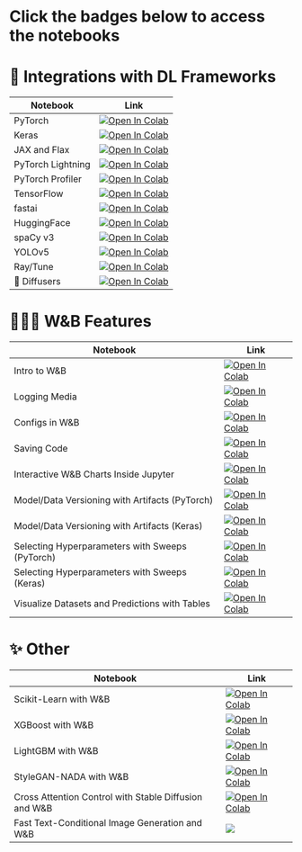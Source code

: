 # Click the badges below to access the notebooks

# 🤝 Integrations with DL Frameworks

| Notebook    | Link |
|-------------|------|
| PyTorch  | [![Open In Colab](https://colab.research.google.com/assets/colab-badge.svg)](http://wandb.me/pytorch-colab) |
| Keras  | [![Open In Colab](https://colab.research.google.com/assets/colab-badge.svg)](http://wandb.me/keras-colab) |
| JAX and Flax | [![Open In Colab](https://colab.research.google.com/assets/colab-badge.svg)](http://wandb.me/jax-intro) |
| PyTorch Lightning | [![Open In Colab](https://colab.research.google.com/assets/colab-badge.svg)](http://wandb.me/lit-colab) |
| PyTorch Profiler | [![Open In Colab](https://colab.research.google.com/assets/colab-badge.svg)](http://wandb.me/trace-colab) |
| TensorFlow  | [![Open In Colab](https://colab.research.google.com/assets/colab-badge.svg)](http://wandb.me/tf-colab) |
| fastai | [![Open In Colab](https://colab.research.google.com/assets/colab-badge.svg)](http://wandb.me/fastai-colab) |
| HuggingFace | [![Open In Colab](https://colab.research.google.com/assets/colab-badge.svg)](http://wandb.me/huggingface-colab) |
| spaCy v3 | [![Open In Colab](https://colab.research.google.com/assets/colab-badge.svg)](http://wandb.me/spacy-colab) |
| YOLOv5 | [![Open In Colab](https://colab.research.google.com/assets/colab-badge.svg)](http://wandb.me/yolo-colab) |
| Ray/Tune | [![Open In Colab](https://colab.research.google.com/assets/colab-badge.svg)](http://wandb.me/raytune-colab) |
| 🤗 Diffusers | [![Open In Colab](https://colab.research.google.com/assets/colab-badge.svg)](http://wandb.me/diffusers-uncond-colab) |

# 🏋🏽‍♂️ W&B Features

| Notebook    | Link |
|-------------|------|
| Intro to W&B | [![Open In Colab](https://colab.research.google.com/assets/colab-badge.svg)](http://wandb.me/intro-colab) |
| Logging Media | [![Open In Colab](https://colab.research.google.com/assets/colab-badge.svg)](http://wandb.me/media-colab) |
| Configs in W&B  | [![Open In Colab](https://colab.research.google.com/assets/colab-badge.svg)](http://wandb.me/config-colab) |
| Saving Code  | [![Open In Colab](https://colab.research.google.com/assets/colab-badge.svg)](http://wandb.me/code-save-colab) |
| Interactive W&B Charts Inside Jupyter  | [![Open In Colab](https://colab.research.google.com/assets/colab-badge.svg)](http://wandb.me/jupyter-interact-colab) |
| Model/Data Versioning with Artifacts (PyTorch) | [![Open In Colab](https://colab.research.google.com/assets/colab-badge.svg)](http://wandb.me/pt-artifacts-colab) |
| Model/Data Versioning with Artifacts (Keras) | [![Open In Colab](https://colab.research.google.com/assets/colab-badge.svg)](http://wandb.me/artifacts-fast-colab) |
| Selecting Hyperparameters with Sweeps (PyTorch)  | [![Open In Colab](https://colab.research.google.com/assets/colab-badge.svg)](http://wandb.me/sweeps-colab) |
| Selecting Hyperparameters with Sweeps (Keras)  | [![Open In Colab](https://colab.research.google.com/assets/colab-badge.svg)](http://wandb.me/tf-sweeps-colab) |
| Visualize Datasets and Predictions with Tables  | [![Open In Colab](https://colab.research.google.com/assets/colab-badge.svg)](http://wandb.me/dsviz-nature-colab) |

# ✨ Other

| Notebook    | Link |
|-------------|------|
| Scikit-Learn with W&B  | [![Open In Colab](https://colab.research.google.com/assets/colab-badge.svg)](http://wandb.me/scikit-colab) |
| XGBoost with W&B | [![Open In Colab](https://colab.research.google.com/assets/colab-badge.svg)](http://wandb.me/xgb-colab) |
| LightGBM with W&B | [![Open In Colab](https://colab.research.google.com/assets/colab-badge.svg)](http://wandb.me/lightgbm-colab) |
| StyleGAN-NADA with W&B  | [![Open In Colab](https://colab.research.google.com/assets/colab-badge.svg)](https://colab.research.google.com/github/soumik12345/examples/blob/master/colabs/stylegan_nada/StyleGAN-NADA.ipynb) |
| Cross Attention Control with Stable Diffusion and W&B | [![Open In Colab](https://colab.research.google.com/assets/colab-badge.svg)](http://wandb.me/cross-attention-control) |
| Fast Text-Conditional Image Generation and W&B | [![](https://raw.githubusercontent.com/wandb/assets/main/wandb-github-badge-gradient.svg)](https://wandb.ai/geekyrakshit/paella/reports/Paella-Fast-Text-Conditional-Image-Generation--VmlldzozMDAyNjg2) |